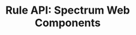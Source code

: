 ---
layout: api.njk
title: 'Rule API: Spectrum Web Components'
displayName: Rule
componentName: rule
tags:
  - component-api
---